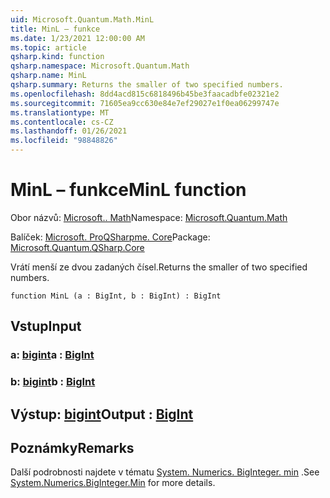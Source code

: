 ```yaml
---
uid: Microsoft.Quantum.Math.MinL
title: MinL – funkce
ms.date: 1/23/2021 12:00:00 AM
ms.topic: article
qsharp.kind: function
qsharp.namespace: Microsoft.Quantum.Math
qsharp.name: MinL
qsharp.summary: Returns the smaller of two specified numbers.
ms.openlocfilehash: 8dd4acd815c6818496b45be3faacadbfe02321e2
ms.sourcegitcommit: 71605ea9cc630e84e7ef29027e1f0ea06299747e
ms.translationtype: MT
ms.contentlocale: cs-CZ
ms.lasthandoff: 01/26/2021
ms.locfileid: "98848826"
---
```

# <a name="minl-function"></a><span data-ttu-id="4b0ed-102">MinL – funkce</span><span class="sxs-lookup"><span data-stu-id="4b0ed-102">MinL function</span></span>

<span data-ttu-id="4b0ed-103">Obor názvů: [Microsoft.. Math](xref:Microsoft.Quantum.Math)</span><span class="sxs-lookup"><span data-stu-id="4b0ed-103">Namespace: [Microsoft.Quantum.Math](xref:Microsoft.Quantum.Math)</span></span>

<span data-ttu-id="4b0ed-104">Balíček: [Microsoft. ProQSharpme. Core](https://nuget.org/packages/Microsoft.Quantum.QSharp.Core)</span><span class="sxs-lookup"><span data-stu-id="4b0ed-104">Package: [Microsoft.Quantum.QSharp.Core](https://nuget.org/packages/Microsoft.Quantum.QSharp.Core)</span></span>


<span data-ttu-id="4b0ed-105">Vrátí menší ze dvou zadaných čísel.</span><span class="sxs-lookup"><span data-stu-id="4b0ed-105">Returns the smaller of two specified numbers.</span></span>

```qsharp
function MinL (a : BigInt, b : BigInt) : BigInt
```


## <a name="input"></a><span data-ttu-id="4b0ed-106">Vstup</span><span class="sxs-lookup"><span data-stu-id="4b0ed-106">Input</span></span>

### <a name="a--bigint"></a><span data-ttu-id="4b0ed-107">a: [bigint](xref:microsoft.quantum.lang-ref.bigint)</span><span class="sxs-lookup"><span data-stu-id="4b0ed-107">a : [BigInt](xref:microsoft.quantum.lang-ref.bigint)</span></span>




### <a name="b--bigint"></a><span data-ttu-id="4b0ed-108">b: [bigint](xref:microsoft.quantum.lang-ref.bigint)</span><span class="sxs-lookup"><span data-stu-id="4b0ed-108">b : [BigInt](xref:microsoft.quantum.lang-ref.bigint)</span></span>





## <a name="output--bigint"></a><span data-ttu-id="4b0ed-109">Výstup: [bigint](xref:microsoft.quantum.lang-ref.bigint)</span><span class="sxs-lookup"><span data-stu-id="4b0ed-109">Output : [BigInt](xref:microsoft.quantum.lang-ref.bigint)</span></span>



## <a name="remarks"></a><span data-ttu-id="4b0ed-110">Poznámky</span><span class="sxs-lookup"><span data-stu-id="4b0ed-110">Remarks</span></span>

<span data-ttu-id="4b0ed-111">Další podrobnosti najdete v tématu [System. Numerics. BigInteger. min](https://docs.microsoft.com/dotnet/api/system.numerics.biginteger.min) .</span><span class="sxs-lookup"><span data-stu-id="4b0ed-111">See [System.Numerics.BigInteger.Min](https://docs.microsoft.com/dotnet/api/system.numerics.biginteger.min) for more details.</span></span>